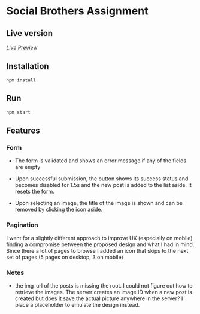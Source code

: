# Social Brothers Assignment

## Live version

[_Live Preview_](https://www.ithinkitsfun.it/)

## Installation

```
npm install
```

## Run

```
npm start
```

## Features

### Form

- The form is validated and shows an error message if any of the fields are empty

- Upon successful submission, the button shows its success status and becomes disabled for 1.5s and the new post is added to the list aside. It resets the form.

- Upon selecting an image, the title of the image is shown and can be removed by clicking the icon aside.

### Pagination

I went for a slightly different approach to improve UX (especially on mobile) finding a compromise between the proposed design and what I had in mind. Since there a lot of pages to browse I added an icon that skips to the next set of pages (5 pages on desktop, 3 on mobile)

### Notes

- the img_url of the posts is missing the root. I could not figure out how to retrieve the images. The server creates an image ID when a new post is created but does it save the actual picture anywhere in the server?
  I place a placeholder to emulate the design instead.
